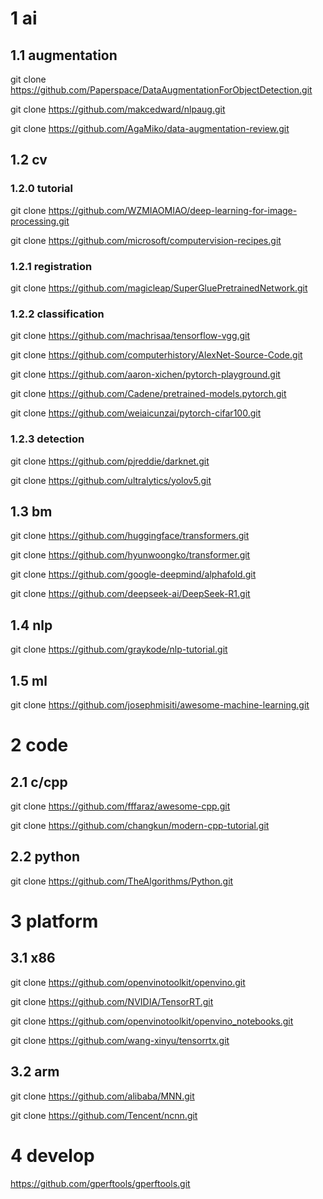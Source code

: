 # 1 ai

## 1.1 augmentation

git clone https://github.com/Paperspace/DataAugmentationForObjectDetection.git

git clone https://github.com/makcedward/nlpaug.git

git clone https://github.com/AgaMiko/data-augmentation-review.git

## 1.2 cv

### 1.2.0 tutorial

git clone https://github.com/WZMIAOMIAO/deep-learning-for-image-processing.git

git clone https://github.com/microsoft/computervision-recipes.git

### 1.2.1 registration

git clone https://github.com/magicleap/SuperGluePretrainedNetwork.git

### 1.2.2 classification

git clone https://github.com/machrisaa/tensorflow-vgg.git

git clone https://github.com/computerhistory/AlexNet-Source-Code.git

git clone https://github.com/aaron-xichen/pytorch-playground.git

git clone https://github.com/Cadene/pretrained-models.pytorch.git

git clone https://github.com/weiaicunzai/pytorch-cifar100.git

### 1.2.3 detection

git clone https://github.com/pjreddie/darknet.git

git clone https://github.com/ultralytics/yolov5.git

## 1.3 bm

git clone https://github.com/huggingface/transformers.git

git clone https://github.com/hyunwoongko/transformer.git

git clone https://github.com/google-deepmind/alphafold.git

git clone https://github.com/deepseek-ai/DeepSeek-R1.git

## 1.4 nlp

git clone https://github.com/graykode/nlp-tutorial.git

## 1.5 ml

git clone https://github.com/josephmisiti/awesome-machine-learning.git

# 2 code

## 2.1 c/cpp

git clone https://github.com/fffaraz/awesome-cpp.git

git clone https://github.com/changkun/modern-cpp-tutorial.git

## 2.2 python

git clone https://github.com/TheAlgorithms/Python.git

# 3 platform

## 3.1 x86

git clone https://github.com/openvinotoolkit/openvino.git

git clone https://github.com/NVIDIA/TensorRT.git

git clone https://github.com/openvinotoolkit/openvino_notebooks.git

git clone https://github.com/wang-xinyu/tensorrtx.git

## 3.2 arm

git clone https://github.com/alibaba/MNN.git

git clone https://github.com/Tencent/ncnn.git

# 4 develop

https://github.com/gperftools/gperftools.git
